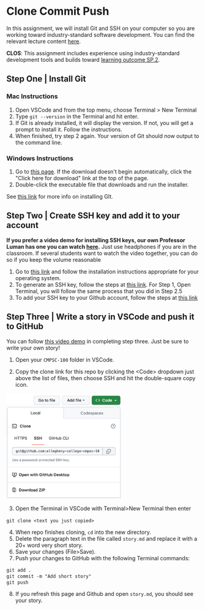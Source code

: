 # Clone Commit Push

In this assignment, we will install Git and SSH on your computer so you are working toward industry-standard software development. You can find the relevant lecture content [here](https://github.com/allegheny-college-cmpsc-100-spring-2024/slides/blob/main/README.md#git--github-319).

**CLOS**: This assignment includes experience using industry-standard development tools and builds toward [learning outcome  SP.2](https://github.com/allegheny-college-cmpsc-100-spring-2024/course-materials?tab=readme-ov-file#learning-outcomes).

## Step One | Install Git

### Mac Instructions

1. Open VSCode and from the top menu, choose Terminal > New Terminal
2. Type `git --version` in the Terminal and hit enter. 
3. If Git is already installed, it will display the version. If not, you will get a prompt to install it. Follow the instructions.
4. When finished, try step 2 again. Your version of Git should now output to the command line. 

### Windows Instructions

1. Go to [this page](https://git-scm.com/download/win). If the download doesn't begin automatically, click the "Click here for download" link at the top of the page. 
2. Double-click the executable file that downloads and run the installer. 

See [this link](https://git-scm.com/book/en/v2/Getting-Started-Installing-Git) for more info on installing GIt. 

## Step Two | Create SSH key and add it to your account

**If you prefer a video demo for installing SSH keys, our own Professor Luman has one you can watch [here](https://www.youtube.com/watch?v=qEPjUGQFmzQ&list=PLsYZRXov75ZHSwWiCk0-jd1RcTuu_-zmD&index=2).** Just use headphones if you are in the classroom. If several students want to watch the video together, you can do so if you keep the volume reasonable

1. Go to [this link](https://git-scm.com/book/en/v2/Getting-Started-Installing-Git) and follow the installation instructions appropriate for your operating system. 
2. To generate an SSH key, follow the steps at [this link](https://docs.github.com/en/authentication/connecting-to-github-with-ssh/generating-a-new-ssh-key-and-adding-it-to-the-ssh-agent). For Step 1, Open Terminal, you will follow the same process that you did in Step 2.5
3. To add your SSH key to your Github account, follow the steps at [this link](https://docs.github.com/en/authentication/connecting-to-github-with-ssh/adding-a-new-ssh-key-to-your-github-account)


## Step Three | Write a story in VSCode and push it to GitHub

You can follow [this video demo](https://drive.google.com/file/d/1bTXvftVQtvPRS-oC1Ky67Xh9WS4yTmfC/view) in completing step three. Just be sure to write your own story! 

1. Open your `CMPSC-100` folder in VSCode.

2. Copy the clone link for this repo by clicking the \<Code\> dropdown just above the list of files, then choose SSH and hit the double-square copy icon.

<img src = 'assets/copy_thumbnail.png' width = "300px" />

3. Open the Terminal in VSCode with Terminal>New Terminal then enter
   
```git clone <text you just copied>```
   
4. When repo finishes cloning, `cd` into the new directory.
5. Delete the paragraph text in the file called `story.md` and replace it with a 20+ word very short story. 
6. Save your changes (File>Save). 
7. Push your changes to GitHub with the following Terminal commands:

```
git add .
git commit -m "Add short story"
git push

```
8. If you refresh this page and Github and open `story.md`, you should see your story. 